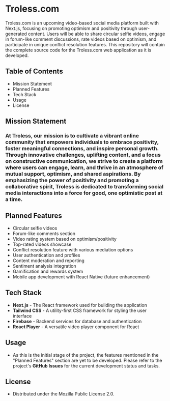 # Troless.com

Troless.com is an upcoming video-based social media platform built with Next.js, focusing on promoting optimism and positivity through user-generated content. Users will be able to share circular selfie videos, engage in forum-like comment discussions, rate videos based on optimism, and participate in unique conflict resolution features. This repository will contain the complete source code for the Troless.com web application as it is developed.

## Table of Contents

- Mission Statement
- Planned Features
- Tech Stack
- Usage
- License

## Mission Statement

### **At Troless, our mission is to cultivate a vibrant online community that empowers individuals to embrace positivity, foster meaningful connections, and inspire personal growth. Through innovative challenges, uplifting content, and a focus on constructive communication, we strive to create a platform where users can engage, learn, and thrive in an atmosphere of mutual support, optimism, and shared aspirations. By emphasizing the power of positivity and promoting a collaborative spirit, Troless is dedicated to transforming social media interactions into a force for good, one optimistic post at a time.**

## Planned Features

- Circular selfie videos
- Forum-like comments section
- Video rating system based on optimism/positivity
- Top-rated videos showcase
- Conflict resolution feature with various mediation options
- User authentication and profiles
- Content moderation and reporting
- Sentiment analysis integration
- Gamification and rewards system
- Mobile app development with React Native (future enhancement)

## Tech Stack

- **Next.js** - The React framework used for building the application
- **Tailwind CSS** - A utility-first CSS framework for styling the user interface
- **Firebase** - Backend services for database and authentication
- **React Player** - A versatile video player component for React

## Usage

- As this is the initial stage of the project, the features mentioned in the "Planned Features" section are yet to be developed. Please refer to the project's **GitHub Issues** for the current development status and tasks.

## License

- Distributed under the Mozilla Public License 2.0.